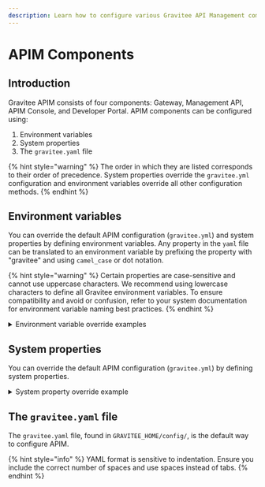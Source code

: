 ```yaml
---
description: Learn how to configure various Gravitee API Management components
---
```


# APIM Components

## Introduction

Gravitee APIM consists of four components: Gateway, Management API, APIM Console, and Developer Portal. APIM components can be configured using:

1. Environment variables
2. System properties
3. The `gravitee.yaml` file

{% hint style="warning" %}
The order in which they are listed corresponds to their order of precedence. System properties override the `gravitee.yml` configuration and environment variables override all other configuration methods.
{% endhint %}

## Environment variables

You can override the default APIM configuration (`gravitee.yml`) and system properties by defining environment variables. Any property in the `yaml` file can be translated to an environment variable by prefixing the property with "gravitee" and using `camel_case` or dot notation.

{% hint style="warning" %}
Certain properties are case-sensitive and cannot use uppercase characters. We recommend using lowercase characters to define all Gravitee environment variables. To ensure compatibility and avoid or confusion, refer to your system documentation for environment variable naming best practices.
{% endhint %}

<details>

<summary>Environment variable override examples</summary>

### Example 1

To override this property:

```yaml
management:
  mongodb:
    dbname: myDatabase
```

Define one of the following variables:

```
gravitee_management_mongodb_dbname=myDatabase
gravitee.management.mongodb.dbname=myDatabase
```

### Example 2

Some properties are arrays:

```yaml
analytics:
  elasticsearch:
    endpoints:
      - https://my.first.endpoint.com
      - https://my.second.endpoint.com

security:
  providers:
    - type: ldap
      context-source-username: "cn=Directory Manager"
      context-source-password: "password"
```

To translate and override, define one of the following variables:

**`camel_case`**

```
gravitee_analytics_elasticsearch_endpoints_0=https://my.first.endpoint.com
gravitee_analytics_elasticsearch_endpoints_1=https://my.second.endpoint.com

gravitee_security_providers_0_type=ldap
gravitee_security_providers_0_contextsourceusername=cn=Directory Manager
gravitee_security_providers_0_contextsourcepassword=password
```

**Dot notation**

```
gravitee.analytics.elasticsearch.endpoints[0]=https://my.first.endpoint.com
gravitee.analytics.elasticsearch.endpoints[1]=https://my.second.endpoint.com

gravitee.security.providers[0]type=ldap
gravitee.security.providers[0]context-source-username=cn=Directory Manager
gravitee.security.providers[0]context-source-password=password
gravitee.security.providers[0].users[1].password=password
```

</details>

## System properties

You can override the default APIM configuration (`gravitee.yml`) by defining system properties.

<details>

<summary>System property override example</summary>

To override this property:

```yaml
management:
  mongodb:
    dbname: myDatabase
```

Add this property to the JVM:

```
-Dmanagement.mongodb.dbname=myDatabase
```

</details>

## The `gravitee.yaml` file

The `gravitee.yaml` file, found in `GRAVITEE_HOME/config/`, is the default way to configure APIM.

{% hint style="info" %}
YAML format is sensitive to indentation. Ensure you include the correct number of spaces and use spaces instead of tabs.
{% endhint %}
